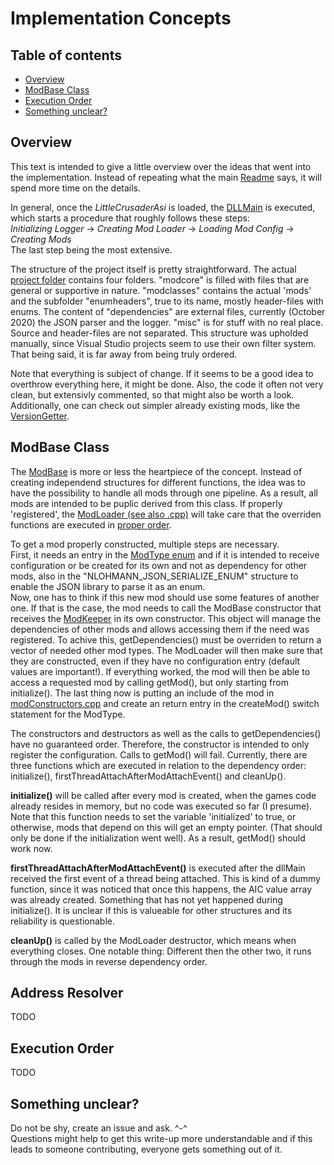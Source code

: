 # Implementation Concepts

## Table of contents
* [Overview](#overview)
* [ModBase Class](#modbase-class)
* [Execution Order](#execution-order)
* [Something unclear?](#something-unclear)

## Overview
This text is intended to give a little overview over the ideas that went into the implementation. Instead of repeating what the main [Readme](https://github.com/TheRedDaemon/LittleCrusaderAsi/blob/master/README.md) says, it will spend more time on the details.

In general, once the *LittleCrusaderAsi* is loaded, the [DLLMain](https://github.com/TheRedDaemon/LittleCrusaderAsi/blob/master/src/LittleCrusaderAsi/modcore/dllmain.cpp) is executed, which starts a procedure that roughly follows these steps:  
*Initializing Logger* -> *Creating Mod Loader* -> *Loading Mod Config* -> *Creating Mods*  
The last step being the most extensive.

The structure of the project itself is pretty straightforward. The actual [project folder](https://github.com/TheRedDaemon/LittleCrusaderAsi/tree/master/src/LittleCrusaderAsi) contains four folders. "modcore" is filled with files that are general or supportive in nature. "modclasses" contains the actual 'mods' and the subfolder "enumheaders", true to its name, mostly header-files with enums. The content of "dependencies" are external files, currently (October 2020) the JSON parser and the logger. "misc" is for stuff with no real place. Source and header-files are not separated. This structure was upholded manually, since Visual Studio projects seem to use their own filter system.  
That being said, it is far away from being truly ordered.

Note that everything is subject of change. If it seems to be a good idea to overthrow everything here, it might be done. Also, the code it often not very clean, but extensivly commented, so that might also be worth a look. Additionally, one can check out simpler already existing mods, like the [VersionGetter](https://github.com/TheRedDaemon/LittleCrusaderAsi/blob/master/src/LittleCrusaderAsi/modclasses/versionGetter.h).

## ModBase Class
The [ModBase](https://github.com/TheRedDaemon/LittleCrusaderAsi/blob/master/src/LittleCrusaderAsi/modclasses/modBase.h) is more or less the heartpiece of the concept. Instead of creating independend structures for different functions, the idea was to have the possibility to handle all mods through one pipeline. As a result, all mods are intended to be puplic derived from this class. If properly 'registered', the [ModLoader (see also .cpp)](https://github.com/TheRedDaemon/LittleCrusaderAsi/blob/master/src/LittleCrusaderAsi/modcore/modLoader.h) will take care that the overriden functions are executed in [proper order](#execution-order).

To get a mod properly constructed, multiple steps are necessary.  
First, it needs an entry in the [ModType enum](https://github.com/TheRedDaemon/LittleCrusaderAsi/blob/master/src/LittleCrusaderAsi/modclasses/enumheaders/modtypes.h) and if it is intended to receive configuration or be created for its own and not as dependency for other mods, also in the "NLOHMANN_JSON_SERIALIZE_ENUM" structure to enable the JSON library to parse it as an enum.  
Now, one has to think if this new mod should use some features of another one. If that is the case, the mod needs to call the ModBase constructor that receives the [ModKeeper](https://github.com/TheRedDaemon/LittleCrusaderAsi/blob/master/src/LittleCrusaderAsi/modcore/modKeeper.h) in its own constructor. This object will manage the dependencies of other mods and allows accessing them if the need was registered. To achive this, getDependencies() must be overriden to return a vector of needed other mod types. The ModLoader will then make sure that they are constructed, even if they have no configuration entry (default values are important!). If everything worked, the mod will then be able to access a requested mod by calling getMod<type>(), but only starting from initialize().
The last thing now is putting an include of the mod in [modConstructors.cpp](https://github.com/TheRedDaemon/LittleCrusaderAsi/blob/master/src/LittleCrusaderAsi/modcore/modConstructors.cpp) and create an return entry in the createMod() switch statement for the ModType.

The constructors and destructors as well as the calls to getDependencies() have no guaranteed order. Therefore, the constructor is intended to only register the configuration. Calls to getMod<T>() will fail. Currently, there are three functions which are executed in relation to the dependency order: initialize(), firstThreadAttachAfterModAttachEvent() and cleanUp().
  
**initialize()** will be called after every mod is created, when the games code already resides in memory, but no code was executed so far (I presume). Note that this function needs to set the variable 'initialized' to true, or otherwise, mods that depend on this will get an empty pointer. (That should only be done if the initialization went well). As a result, getMod() should work now.

**firstThreadAttachAfterModAttachEvent()** is executed after the dllMain received the first event of a thread being attached. This is kind of a dummy function, since it was noticed that once this happens, the AIC value array was already created. Something that has not yet happened during initialize(). It is unclear if this is valueable for other structures and its reliability is questionable.

**cleanUp()** is called by the ModLoader destructor, which means when everything closes. One notable thing: Different then the other two, it runs through the mods in reverse dependency order.

## Address Resolver
TODO

## Execution Order
TODO

## Something unclear?
Do not be shy, create an issue and ask. ^-^  
Questions might help to get this write-up more understandable and if this leads to someone contributing, everyone gets something out of it.
